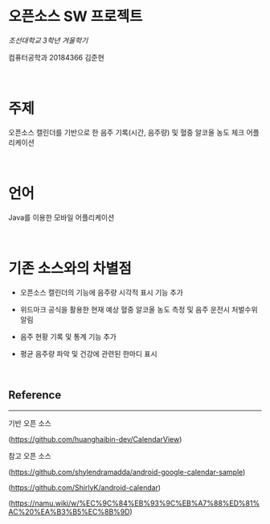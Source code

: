 # 오픈소스 SW 프로젝트

*조선대학교 3학년 겨울학기*

컴퓨터공학과 20184366 김준현 

<br>

# 주제

오픈소스 캘린더를 기반으로 한 음주 기록(시간, 음주량) 및 혈중 알코올 농도 체크 어플리케이션

<br>

# 언어

Java를 이용한 모바일 어플리케이션

<br>

# 기존 소스와의 차별점

- 오픈소스 캘린더의 기능에 음주량 시각적 표시 기능 추가

- 위드마크 공식을 활용한 현재 예상 혈중 알코올 농도 측정 및 음주 운전시 처벌수위 알림

- 음주 현황 기록 및 통계 기능 추가

- 평균 음주량 파악 및 건강에 관련된 한마디 표시

<br>

## Reference

---

기반 오픈 소스

(https://github.com/huanghaibin-dev/CalendarView)

참고 오픈 소스

(https://github.com/shylendramadda/android-google-calendar-sample)  

(https://github.com/ShirlyK/android-calendar)

(https://namu.wiki/w/%EC%9C%84%EB%93%9C%EB%A7%88%ED%81%AC%20%EA%B3%B5%EC%8B%9D)
